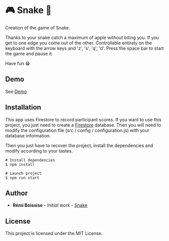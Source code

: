 # :video_game:   Snake   :snake:

Creation of the game of Snake.   

Thanks to your snake catch a maximum of apple without biting you. If you get to one edge you come out of the other. Controllable entirely on the keyboard with the arrow keys and 'z', 's', 'q', 'd'. Press the space bar to start the game and pause it.   

Have fun :grin:

## Demo

[Demo]: https://serpente.netlify.com
See [Demo]

## Installation

[Firestore]: https://firebase.google.com/docs/firestore/quickstart
This app uses Firestore to record participant scores. If you want to use this project, you just need to create a [Firestore] database. Then you will need to modify the configuration file (src / config / configuration.js) with your database information.

Then you just have to recover the project, install the dependencies and modify according to your tastes.

```
# Install dependencies
$ npm install

# Launch project
$ npm run start
```

## Author

* **Rémi Boissise** - *Initial work* - [Snake](https://github.com/remiboissise/snake)

## License

This project is licensed under the MIT License.